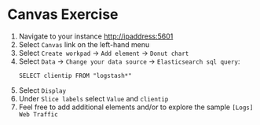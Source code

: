# Canvas Exercise

1. Navigate to your instance [http://ipaddress:5601](http://ipaddress:5601)
2. Select `Canvas` link on the left-hand menu
3. Select `Create workpad` -&gt; `Add element` -&gt; `Donut chart`
4. Select `Data` -&gt; `Change your data source` -&gt; `Elasticsearch sql query`:
   ```
   SELECT clientip FROM "logstash*"
   ```
5. Select `Display`
6. Under `Slice labels` select `Value` and `clientip`
7. Feel free to add additional elements and/or to explore the sample `[Logs] Web Traffic`



